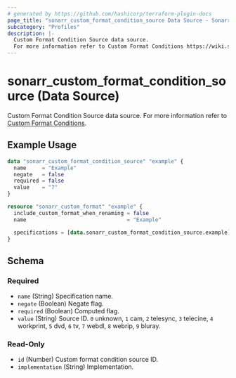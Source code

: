 ```yaml
---
# generated by https://github.com/hashicorp/terraform-plugin-docs
page_title: "sonarr_custom_format_condition_source Data Source - Sonarr"
subcategory: "Profiles"
description: |-
  Custom Format Condition Source data source.
  For more information refer to Custom Format Conditions https://wiki.servarr.com/sonarr/settings#conditions.
---
```


# sonarr_custom_format_condition_source (Data Source)

<!-- subcategory:Profiles -->
 Custom Format Condition Source data source.
For more information refer to [Custom Format Conditions](https://wiki.servarr.com/sonarr/settings#conditions).

## Example Usage

```terraform
data "sonarr_custom_format_condition_source" "example" {
  name     = "Example"
  negate   = false
  required = false
  value    = "7"
}

resource "sonarr_custom_format" "example" {
  include_custom_format_when_renaming = false
  name                                = "Example"

  specifications = [data.sonarr_custom_format_condition_source.example]
}
```

<!-- schema generated by tfplugindocs -->
## Schema

### Required

- `name` (String) Specification name.
- `negate` (Boolean) Negate flag.
- `required` (Boolean) Computed flag.
- `value` (String) Source ID. `0` unknown, `1` cam, `2` telesync, `3` telecine, `4` workprint, `5` dvd, `6` tv, `7` webdl, `8` webrip, `9` bluray.

### Read-Only

- `id` (Number) Custom format condition source ID.
- `implementation` (String) Implementation.

